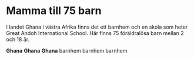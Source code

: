 # Mamma till 75 barn
I landet Ghana i västra Afrika finns det ett barnhem och en skola som heter Great Andoh International School. Här finns 75 föräldralösa barn mellan 2 och 18 år.

**Ghana**
**Ghana**
**Ghana**
barnhem
barnhem
barnhem

<!--stackedit_data:
eyJoaXN0b3J5IjpbLTEzOTk5MDAyNTYsNzMwOTk4MTE2XX0=
-->